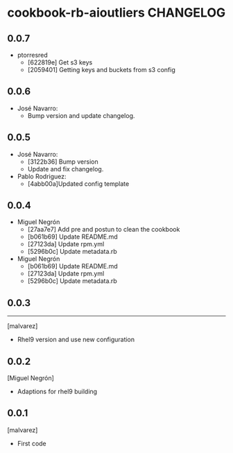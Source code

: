cookbook-rb-aioutliers CHANGELOG
===============

## 0.0.7
  - ptorresred
    - [622819e] Get s3 keys
    - [2059401] Getting keys and buckets from s3 config
## 0.0.6
 - José Navarro:
   - Bump version and update changelog.
       
## 0.0.5

 - José Navarro:
    - [3122b36] Bump version
    - Update and fix changelog.
 - Pablo Rodriguez:
    - [4abb00a]Updated config template

## 0.0.4

  - Miguel Negrón
    - [27aa7e7] Add pre and postun to clean the cookbook
    - [b061b69] Update README.md
    - [27123da] Update rpm.yml
    - [5296b0c] Update metadata.rb
  - Miguel Negrón
    - [b061b69] Update README.md
    - [27123da] Update rpm.yml
    - [5296b0c] Update metadata.rb
## 0.0.3
-----
[malvarez]
- Rhel9 version and use new configuration

0.0.2
-----
[Miguel Negrón]
- Adaptions for rhel9 building

0.0.1
-----
[malvarez]
- First code
